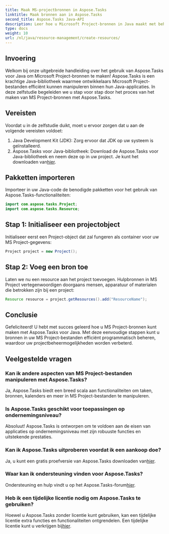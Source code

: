 ```yaml
---
title: Maak MS-projectbronnen in Aspose.Tasks
linktitle: Maak bronnen aan in Aspose.Tasks
second_title: Aspose.Tasks Java-API
description: Leer hoe u Microsoft Project-bronnen in Java maakt met behulp van de Aspose.Tasks-bibliotheek. Stapsgewijze handleiding voor efficiënt resourcebeheer.
type: docs
weight: 10
url: /nl/java/resource-management/create-resources/
---
```

## Invoering
Welkom bij onze uitgebreide handleiding over het gebruik van Aspose.Tasks voor Java om Microsoft Project-bronnen te maken! Aspose.Tasks is een krachtige Java-bibliotheek waarmee ontwikkelaars Microsoft Project-bestanden efficiënt kunnen manipuleren binnen hun Java-applicaties. In deze zelfstudie begeleiden we u stap voor stap door het proces van het maken van MS Project-bronnen met Aspose.Tasks.
## Vereisten
Voordat u in de zelfstudie duikt, moet u ervoor zorgen dat u aan de volgende vereisten voldoet:
1. Java Development Kit (JDK): Zorg ervoor dat JDK op uw systeem is geïnstalleerd.
2.  Aspose.Tasks voor Java-bibliotheek: Download de Aspose.Tasks voor Java-bibliotheek en neem deze op in uw project. Je kunt het downloaden van[hier](https://releases.aspose.com/tasks/java/).

## Pakketten importeren
Importeer in uw Java-code de benodigde pakketten voor het gebruik van Aspose.Tasks-functionaliteiten:
```java
import com.aspose.tasks.Project;
import com.aspose.tasks.Resource;
```

## Stap 1: Initialiseer een projectobject
Initialiseer eerst een Project-object dat zal fungeren als container voor uw MS Project-gegevens:
```java
Project project = new Project();
```
## Stap 2: Voeg een bron toe
Laten we nu een resource aan het project toevoegen. Hulpbronnen in MS Project vertegenwoordigen doorgaans mensen, apparatuur of materialen die betrokken zijn bij een project:
```java
Resource resource = project.getResources().add("ResourceName");
```

## Conclusie
Gefeliciteerd! U hebt met succes geleerd hoe u MS Project-bronnen kunt maken met Aspose.Tasks voor Java. Met deze eenvoudige stappen kunt u bronnen in uw MS Project-bestanden efficiënt programmatisch beheren, waardoor uw projectbeheermogelijkheden worden verbeterd.
## Veelgestelde vragen
### Kan ik andere aspecten van MS Project-bestanden manipuleren met Aspose.Tasks?
Ja, Aspose.Tasks biedt een breed scala aan functionaliteiten om taken, bronnen, kalenders en meer in MS Project-bestanden te manipuleren.
### Is Aspose.Tasks geschikt voor toepassingen op ondernemingsniveau?
Absoluut! Aspose.Tasks is ontworpen om te voldoen aan de eisen van applicaties op ondernemingsniveau met zijn robuuste functies en uitstekende prestaties.
### Kan ik Aspose.Tasks uitproberen voordat ik een aankoop doe?
 Ja, u kunt een gratis proefversie van Aspose.Tasks downloaden van[hier](https://releases.aspose.com/).
### Waar kan ik ondersteuning vinden voor Aspose.Tasks?
Ondersteuning en hulp vindt u op het Aspose.Tasks-forum[hier](https://forum.aspose.com/c/tasks/15).
### Heb ik een tijdelijke licentie nodig om Aspose.Tasks te gebruiken?
 Hoewel u Aspose.Tasks zonder licentie kunt gebruiken, kan een tijdelijke licentie extra functies en functionaliteiten ontgrendelen. Een tijdelijke licentie kunt u verkrijgen bij[hier](https://purchase.aspose.com/temporary-license/).
